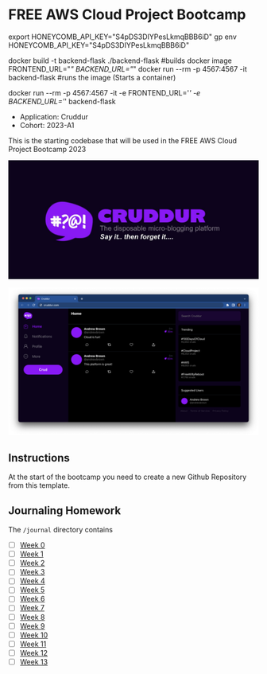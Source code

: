 # FREE AWS Cloud Project Bootcamp
export HONEYCOMB_API_KEY="S4pDS3DIYPesLkmqBBB6iD"
gp env HONEYCOMB_API_KEY="S4pDS3DIYPesLkmqBBB6iD"

docker build -t backend-flask ./backend-flask                                       #builds docker image
FRONTEND_URL="*" BACKEND_URL="*" docker run --rm -p 4567:4567 -it backend-flask      #runs the image  (Starts a container) 

docker run --rm -p 4567:4567 -it -e FRONTEND_URL='*' -e BACKEND_URL='*' backend-flask

- Application: Cruddur
- Cohort: 2023-A1

This is the starting codebase that will be used in the FREE AWS Cloud Project Bootcamp 2023

![Cruddur Graphic](_docs/assets/cruddur-banner.jpg)

![Cruddur Screenshot](_docs/assets/cruddur-screenshot.png)

## Instructions

At the start of the bootcamp you need to create a new Github Repository from this template.

## Journaling Homework

The `/journal` directory contains

- [ ] [Week 0](journal/week0.md)
- [ ] [Week 1](journal/week1.md)
- [ ] [Week 2](journal/week2.md)
- [ ] [Week 3](journal/week3.md)
- [ ] [Week 4](journal/week4.md)
- [ ] [Week 5](journal/week5.md)
- [ ] [Week 6](journal/week6.md)
- [ ] [Week 7](journal/week7.md)
- [ ] [Week 8](journal/week8.md)
- [ ] [Week 9](journal/week9.md)
- [ ] [Week 10](journal/week10.md)
- [ ] [Week 11](journal/week11.md)
- [ ] [Week 12](journal/week12.md)
- [ ] [Week 13](journal/week13.md)